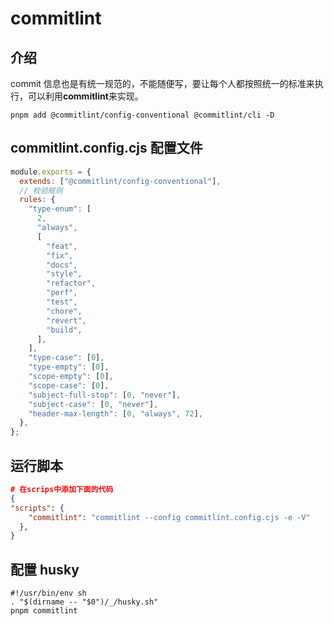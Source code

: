 # commitlint

## 介绍

commit 信息也是有统一规范的，不能随便写，要让每个人都按照统一的标准来执行，可以利用**commitlint**来实现。

```shell
pnpm add @commitlint/config-conventional @commitlint/cli -D
```

## commitlint.config.cjs 配置文件

```js
module.exports = {
  extends: ["@commitlint/config-conventional"],
  // 校验规则
  rules: {
    "type-enum": [
      2,
      "always",
      [
        "feat",
        "fix",
        "docs",
        "style",
        "refactor",
        "perf",
        "test",
        "chore",
        "revert",
        "build",
      ],
    ],
    "type-case": [0],
    "type-empty": [0],
    "scope-empty": [0],
    "scope-case": [0],
    "subject-full-stop": [0, "never"],
    "subject-case": [0, "never"],
    "header-max-length": [0, "always", 72],
  },
};
```

## 运行脚本

```json
# 在scrips中添加下面的代码
{
"scripts": {
    "commitlint": "commitlint --config commitlint.config.cjs -e -V"
  },
}
```

## 配置 husky

```shell
#!/usr/bin/env sh
. "$(dirname -- "$0")/_/husky.sh"
pnpm commitlint
```
